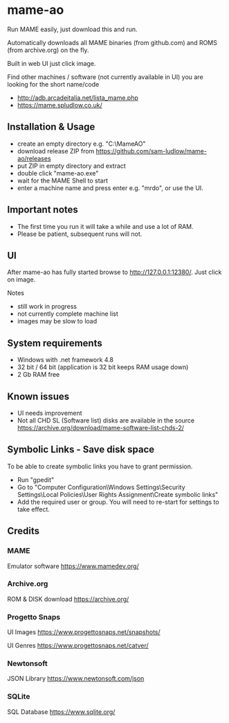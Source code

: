 # mame-ao

Run MAME easily, just download this and run.

Automatically downloads all MAME binaries (from github.com) and ROMS (from archive.org) on the fly.

Built in web UI just click image.

Find other machines / software (not currently available in UI) you are looking for the short name/code
- http://adb.arcadeitalia.net/lista_mame.php
- https://mame.spludlow.co.uk/

## Installation & Usage

- create an empty directory e.g. "C:\MameAO"
- download release ZIP from https://github.com/sam-ludlow/mame-ao/releases
- put ZIP in empty directory and extract
- double click "mame-ao.exe"
- wait for the MAME Shell to start
- enter a machine name and press enter e.g. "mrdo", or use the UI.

## Important notes

- The first time you run it will take a while and use a lot of RAM.
- Please be patient, subsequent runs will not.

## UI

After mame-ao has fully started browse to http://127.0.0.1:12380/. Just click on image.

Notes
- still work in progress
- not currently complete machine list
- images may be slow to load

## System requirements

- Windows with .net framework 4.8
- 32 bit / 64 bit (application is 32 bit keeps RAM usage down)
- 2 Gb RAM free 

## Known issues

- UI needs improvement
- Not all CHD SL (Software list) disks are available in the source https://archive.org/download/mame-software-list-chds-2/

## Symbolic Links - Save disk space

To be able to create symbolic links you have to grant permission.

- Run "gpedit"
- Go to "Computer Configuration\Windows Settings\Security Settings\Local Policies\User Rights Assignment\Create symbolic links"
- Add the required user or group. You will need to re-start for settings to take effect.

## Credits

### MAME
Emulator software
https://www.mamedev.org/

### Archive.org
ROM & DISK download
https://archive.org/

### Progetto Snaps
UI Images
https://www.progettosnaps.net/snapshots/

UI Genres
https://www.progettosnaps.net/catver/

### Newtonsoft
JSON Library
https://www.newtonsoft.com/json

### SQLite
SQL Database
https://www.sqlite.org/
